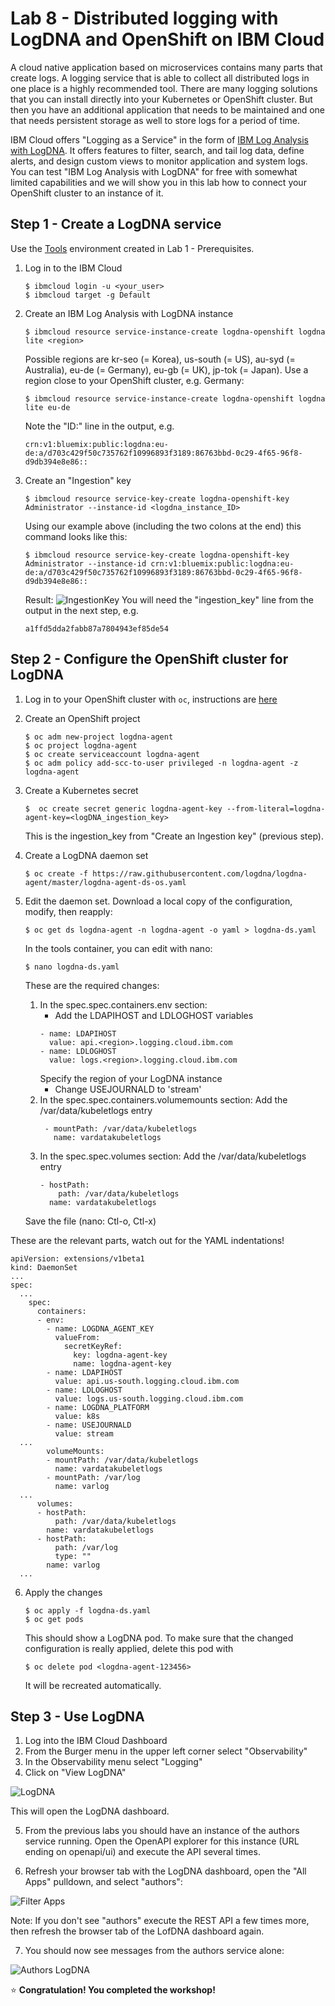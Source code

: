 # Lab 8 - Distributed logging with LogDNA and OpenShift on IBM Cloud

A cloud native application based on microservices contains many parts that create logs. A logging service that is able to collect all distributed logs in one place is a highly recommended tool. There are many logging solutions that you can install directly into your Kubernetes or OpenShift cluster. But then you have an additional application that needs to be maintained and one that needs persistent storage as well to store logs for a period of time. 

IBM Cloud offers "Logging as a Service" in the form of [IBM Log Analysis with LogDNA](https://cloud.ibm.com/docs/services/Log-Analysis-with-LogDNA?topic=LogDNA-getting-started#getting-started). It offers features to filter, search, and tail log data, define alerts, and design custom views to monitor application and system logs. You can test "IBM Log Analysis with LogDNA" for free with somewhat limited capabilities and we will show you in this lab how to connect your OpenShift cluster to an instance of it.

## Step 1 - Create a LogDNA service

Use the [Tools](https://github.com/nheidloff/openshift-on-ibm-cloud-workshops/blob/master/2-deploying-to-openshift/documentation/1-prereqs.md#tools) environment created in Lab 1 - Prerequisites.

1. Log in to the IBM Cloud

   ```
   $ ibmcloud login -u <your_user>
   $ ibmcloud target -g Default
   ```

2. Create an IBM Log Analysis with LogDNA instance

   ```
   $ ibmcloud resource service-instance-create logdna-openshift logdna lite <region>
   ```
   Possible regions are kr-seo (= Korea), us-south (= US), au-syd (= Australia), eu-de (= Germany), eu-gb (= UK), jp-tok (= Japan). Use a region close to your OpenShift cluster, e.g. Germany:

   ```
   $ ibmcloud resource service-instance-create logdna-openshift logdna lite eu-de
   ```

   Note the "ID:" line in the output, e.g. 
   
   ```
   crn:v1:bluemix:public:logdna:eu-de:a/d703c429f50c735762f10996893f3189:86763bbd-0c29-4f65-96f8-d9db394e8e86::
   ```

3. Create an "Ingestion" key

   ```
   $ ibmcloud resource service-key-create logdna-openshift-key Administrator --instance-id <logdna_instance_ID>
   ```

   Using our example above (including the two colons at the end) this command looks like this:

   ```
   $ ibmcloud resource service-key-create logdna-openshift-key Administrator --instance-id crn:v1:bluemix:public:logdna:eu-de:a/d703c429f50c735762f10996893f3189:86763bbd-0c29-4f65-96f8-d9db394e8e86::
   ```
   Result:
   ![IngestionKey](images/ingestion_key.png)
   You will need the "ingestion_key" line from the output in the next step, e.g.

   ```
   a1ffd5dda2fabb87a7804943ef85de54
   ```

## Step 2 - Configure the OpenShift cluster for LogDNA

1. Log in to your OpenShift cluster with `oc`, instructions are [here](https://github.com/nheidloff/openshift-on-ibm-cloud-workshops/blob/master/2-deploying-to-openshift/documentation/1-prereqs.md#step-2-get-our-access-token-for-the-oc-cli)  

2. Create an OpenShift project

   ```
   $ oc adm new-project logdna-agent
   $ oc project logdna-agent
   $ oc create serviceaccount logdna-agent
   $ oc adm policy add-scc-to-user privileged -n logdna-agent -z logdna-agent
   ```

3. Create a Kubernetes secret

   ```
   $  oc create secret generic logdna-agent-key --from-literal=logdna-agent-key=<logDNA_ingestion_key>
   ```

   This is the ingestion_key from "Create an Ingestion key" (previous step).


4. Create a LogDNA daemon set

   ```
   $ oc create -f https://raw.githubusercontent.com/logdna/logdna-agent/master/logdna-agent-ds-os.yaml
   ```

5. Edit the daemon set. Download a local copy of the configuration, modify, then reapply:

   ```
   $ oc get ds logdna-agent -n logdna-agent -o yaml > logdna-ds.yaml
   ```

   In the tools container, you can edit with nano:

   ```
   $ nano logdna-ds.yaml
   ```

   These are the required changes:
   1. In the spec.spec.containers.env section:
      - Add the LDAPIHOST and LDLOGHOST variables
      ```
      - name: LDAPIHOST
        value: api.<region>.logging.cloud.ibm.com
      - name: LDLOGHOST
        value: logs.<region>.logging.cloud.ibm.com
        ```
      Specify the region of your LogDNA instance
      - Change USEJOURNALD to 'stream'
   2. In the spec.spec.containers.volumemounts section:
      Add the /var/data/kubeletlogs entry  
      ```
       - mountPath: /var/data/kubeletlogs
         name: vardatakubeletlogs
      ```
   3. In the spec.spec.volumes section:
      Add the /var/data/kubeletlogs entry
      ```
      - hostPath:
          path: /var/data/kubeletlogs
        name: vardatakubeletlogs
      ```
    Save the file (nano: Ctl-o, Ctl-x)

These are the relevant parts, watch out for the YAML indentations!

```
apiVersion: extensions/v1beta1
kind: DaemonSet
...
spec:
  ...
    spec:
      containers:
      - env:
        - name: LOGDNA_AGENT_KEY
          valueFrom:
            secretKeyRef:
              key: logdna-agent-key
              name: logdna-agent-key
        - name: LDAPIHOST
          value: api.us-south.logging.cloud.ibm.com
        - name: LDLOGHOST
          value: logs.us-south.logging.cloud.ibm.com
        - name: LOGDNA_PLATFORM
          value: k8s
        - name: USEJOURNALD
          value: stream
  ...  
        volumeMounts:
        - mountPath: /var/data/kubeletlogs
          name: vardatakubeletlogs
        - mountPath: /var/log
          name: varlog
  ... 
      volumes:
      - hostPath:
          path: /var/data/kubeletlogs
        name: vardatakubeletlogs
      - hostPath:
          path: /var/log
          type: ""
        name: varlog
  ...
```
6. Apply the changes

   ```
   $ oc apply -f logdna-ds.yaml
   $ oc get pods
   ```

   This should show a LogDNA pod. To make sure that the changed configuration is really applied, delete this pod with

   ```
   $ oc delete pod <logdna-agent-123456>
   ```

   It will be recreated automatically.

## Step 3 - Use LogDNA

1. Log into the IBM Cloud Dashboard
2. From the Burger menu in the upper left corner select "Observability"
3. In the Observability menu select "Logging"
4. Click on "View LogDNA"

![LogDNA](images/logdna.png)

   This will open the LogDNA dashboard. 

5. From the previous labs you should have an instance of the authors service running. Open the OpenAPI explorer for this instance (URL ending on openapi/ui) and execute the API several times.

6. Refresh your browser tab with the LogDNA dashboard, open the  "All Apps" pulldown, and select "authors":

![Filter Apps](images/logdna-filter-apps.png)

  Note: If you don't see "authors" execute the REST API a few times more, then refresh the browser tab of the LofDNA dashboard again.

7. You should now see messages from the authors service alone:

![Authors LogDNA](images/logdna-authors.png)


:star: __Congratulation! You completed the workshop!__